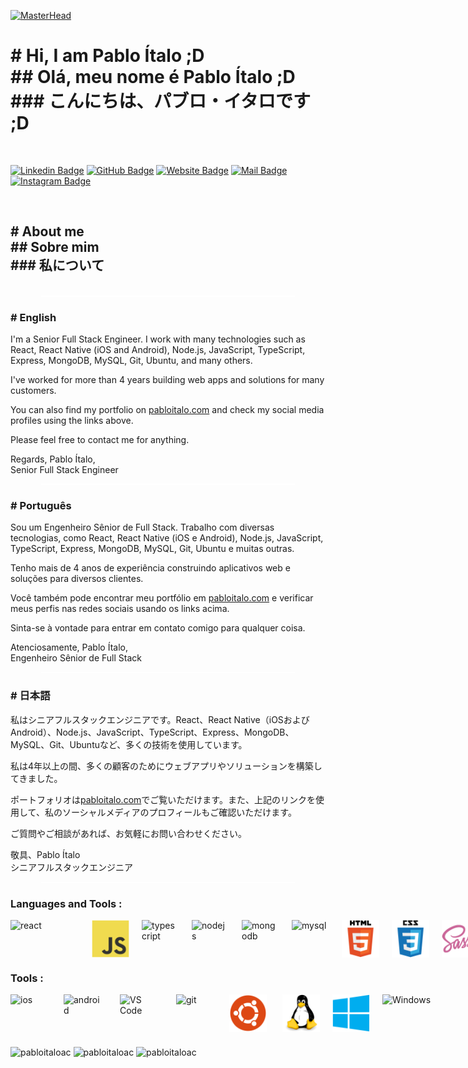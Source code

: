 [![MasterHead](https://miro.medium.com/max/1400/1*L_QoAG863l8QvqxpNyBiqw.gif)]()


<h1># Hi, I am Pablo Ítalo ;D
    <br>
    ## Olá, meu nome é Pablo Ítalo ;D
    <br>
    ### こんにちは、パブロ・イタロです ;D
</h1>

<br>

[![Linkedin Badge](https://img.shields.io/badge/-LinkedIn-blue?style=for-the-badge&logo=Linkedin&logoColor=white&link=https://www.linkedin.com/in/fagnerpsantos/)](https://www.linkedin.com/in/pablo-italo/)     [![GitHub Badge](https://img.shields.io/badge/-pabloitaloac-181717?style=for-the-badge&logo=github&logoColor=white&link=https://github.com/pabloitaloac)](https://github.com/pabloitaloac)      [![Website Badge](https://img.shields.io/badge/-pabloitalo.com-47CCCC?style=for-the-badge&logo=google-chrome&logoColor=white&link=https://pabloitalo.com)](https://pabloitalo.com)      [![Mail Badge](https://img.shields.io/badge/-dev@pabloitalo.com-blueviolet?style=for-the-badge&logo=maildotru&logoColor=white&link=mailto:dev@pabloitalo.com)](mailto:dev@pabloitalo.com)     [![Instagram Badge](https://img.shields.io/badge/-@pabloitaloac-E4405F?style=for-the-badge&logo=instagram&logoColor=white&link=https://www.instagram.com/pabloitaloac/)](https://www.instagram.com/pabloitaloac/)

<br>

<h2># About me
    <br>
    ## Sobre mim
    <br>
    ### 私について
</h2>

<br>

<div style="width:80%; display:flex; margin-left:auto; margin-right:auto; padding:1px 1px 1px 1px; background-color:#fff; margin-bottom:10px;  " ></div>
<div>
    <h3># English</h3>
    <p>
        I'm a Senior Full Stack Engineer. I work with many technologies such as React, React Native (iOS and Android), Node.js, JavaScript, TypeScript, Express, MongoDB, MySQL, Git, Ubuntu, and many others.
    </p>
    <p>
        I've worked for more than 4 years building web apps and solutions for many customers.
    </p>
    <p>
        You can also find my portfolio on <a href="https://pabloitalo.com" target="_blank">pabloitalo.com</a> and check my social media profiles using the links above.
    </p>
    <p>
        Please feel free to contact me for anything.
    </p>
    <p>
        Regards, Pablo Ítalo,
        </br>
        Senior Full Stack Engineer
    </p>
</div>

<div style="width:80%; display:flex; margin-left:auto; margin-right:auto; padding:1px 1px 1px 1px; background-color:#fff; margin-bottom:10px;  " ></div>
<div>
    <h3># Português</h3>
    <p>
        Sou um Engenheiro Sênior de Full Stack. Trabalho com diversas tecnologias, como React, React Native (iOS e Android), Node.js, JavaScript, TypeScript, Express, MongoDB, MySQL, Git, Ubuntu e muitas outras.
    </p>
    <p>
        Tenho mais de 4 anos de experiência construindo aplicativos web e soluções para diversos clientes.
    </p>
    <p>
        Você também pode encontrar meu portfólio em <a href="https://pabloitalo.com" target="_blank">pabloitalo.com</a> e verificar meus perfis nas redes sociais usando os links acima.
    </p>
    <p>
        Sinta-se à vontade para entrar em contato comigo para qualquer coisa.
    </p>
    <p>
        Atenciosamente, Pablo Ítalo,
        <br>
        Engenheiro Sênior de Full Stack
    </p>
</div>

<div style="width:80%; display:flex; margin-left:auto; margin-right:auto; padding:1px 1px 1px 1px; background-color:#fff; margin-bottom:10px;  " ></div>
<div>
    <h3># 日本語</h3>
    <p>
        私はシニアフルスタックエンジニアです。React、React Native（iOSおよびAndroid）、Node.js、JavaScript、TypeScript、Express、MongoDB、MySQL、Git、Ubuntuなど、多くの技術を使用しています。
    </p>
    <p>
        私は4年以上の間、多くの顧客のためにウェブアプリやソリューションを構築してきました。
    </p>
    <p>
        ポートフォリオは<a href="https://pabloitalo.com" target="_blank">pabloitalo.com</a>でご覧いただけます。また、上記のリンクを使用して、私のソーシャルメディアのプロフィールもご確認いただけます。
    </p>
    <p>
        ご質問やご相談があれば、お気軽にお問い合わせください。
    </p>
    <p>
        敬具、Pablo Ítalo
        <br>
        シニアフルスタックエンジニア
    </p>
</div>

<div style="width:80%; display:flex; margin-left:auto; margin-right:auto; padding:1px 1px 1px 1px; background-color:#fff; margin-bottom:10px;  " ></div>

<h3 align="left">Languages and Tools :</h3>
<div style="display:flex; gap: 20px; ">
<img src="https://www.iped.com.br/img/cursos/114420.jpg" alt="react" width="110" height="60"/>
<img src="https://raw.githubusercontent.com/devicons/devicon/master/icons/javascript/javascript-original.svg" alt="javascript" width="60" height="60"/>
<img src="https://cdn-icons-png.flaticon.com/512/5968/5968381.png" alt="typescript" width="60" height="60"/>  
<img src="https://cdn-icons-png.flaticon.com/512/919/919825.png" alt="nodejs" width="60" height="60"/>  
<img src="https://ucarecdn.com/c25d19d9-c8f5-4a86-897f-85365487aeb7/-/format/auto/-/progressive/yes/-/preview/480x480/" alt="mongodb" width="60" height="60"/>  
<img src="https://www.freepnglogos.com/uploads/logo-mysql-png/logo-mysql-mysql-logo-png-images-are-download-crazypng-21.png" alt="mysql" width="60" height="60"/>  
<img src="https://raw.githubusercontent.com/devicons/devicon/master/icons/html5/html5-original-wordmark.svg" alt="html5" width="60" height="60"/>  
<img src="https://raw.githubusercontent.com/devicons/devicon/master/icons/css3/css3-original-wordmark.svg" alt="css3" width="60" height="60"/>  
<img src="https://raw.githubusercontent.com/devicons/devicon/master/icons/sass/sass-original.svg" alt="sass" width="60" height="60"/>  
<img src="https://ajeetchaulagain.com/static/7cb4af597964b0911fe71cb2f8148d64/87351/express-js.png" alt="express" width="60" height="60"/>  
<img src="https://cdn3.iconfinder.com/data/icons/logos-and-brands-adobe/512/267_Python-512.png" alt="python" width="60" height="60"/>  
<img src="https://cdn-icons-png.flaticon.com/512/174/174881.png" alt="wordpress" width="60" height="60"/>  
<img src="https://cdn-icons-png.flaticon.com/512/919/919830.png" alt="php" width="60" height="60"/>  
</div>


<h3>Tools :</h3>
<div style="display:flex; gap: 20px; ">
<img src="https://freepngimg.com/save/68525-apple-network-icons-ios-computer-iphone-graphics/1140x1140" alt="ios" width="65" height="65"/>
<img src="https://cdn-icons-png.flaticon.com/512/518/518705.png" alt="android" width="65" height="60"/>
<img src="https://camo.githubusercontent.com/5fa137d222dde7b69acd22c6572a065ce3656e6ffa1f5e88c1b5c7a935af3cc6/68747470733a2f2f63646e2e6a7364656c6976722e6e65742f67682f64657669636f6e732f64657669636f6e2f69636f6e732f7673636f64652f7673636f64652d6f726967696e616c2e737667" alt="VS Code" width="65" height="60" hspace="5"/>
<img src="https://www.vectorlogo.zone/logos/git-scm/git-scm-icon.svg" alt="git" width="60" height="60"/> 
<img src="https://raw.githubusercontent.com/devicons/devicon/1119b9f84c0290e0f0b38982099a2bd027a48bf1/icons/ubuntu/ubuntu-plain.svg" alt="Ubuntu" width="65" height="60" hspace="5"/>
<img src="https://raw.githubusercontent.com/devicons/devicon/master/icons/linux/linux-original.svg" alt="linux" width="60" height="60"/>  
<img src="https://raw.githubusercontent.com/devicons/devicon/1119b9f84c0290e0f0b38982099a2bd027a48bf1/icons/windows8/windows8-original.svg" alt="Windows" width="65" height="60"/>
<img src="https://futurumresearch.com/wp-content/uploads/2020/01/aws-logo-1280x720.png" alt="Windows" width="80" height="60"/>
</div>

<br/>

<img align="center" src="https://github-readme-stats.vercel.app/api/top-langs?username=pabloitaloac&show_icons=true&theme=dracula&locale=en&layout=compact" alt="pabloitaloac" />
<img align="center" src="https://github-readme-stats.vercel.app/api?username=pabloitaloac&show_icons=true&theme=dracula&locale=en" alt="pabloitaloac" />
<img align="center" src="https://github-readme-streak-stats.herokuapp.com/?user=pabloitaloac&theme=dracula" alt="pabloitaloac" /> 
